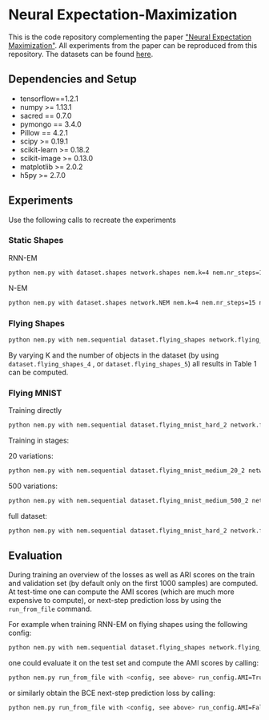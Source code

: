 # Neural Expectation-Maximization

This is the code repository complementing the paper ["Neural Expectation Maximization"](). All experiments from the paper
can be reproduced from this repository. The datasets can be 
found [here](https://www.dropbox.com/sh/1ue3lrfvbhhkt6s/AAB6WiZzH_mAtCjW6b9okMGea?dl=0).

## Dependencies and Setup

- tensorflow==1.2.1
- numpy >= 1.13.1
- sacred == 0.7.0
- pymongo == 3.4.0
- Pillow == 4.2.1
- scipy >= 0.19.1
- scikit-learn >= 0.18.2
- scikit-image >= 0.13.0
- matplotlib >= 2.0.2
- h5py >= 2.7.0

## Experiments 

Use the following calls to recreate the experiments

### Static Shapes

RNN-EM

```bash
python nem.py with dataset.shapes network.shapes nem.k=4 nem.nr_steps=15 noise.prob=0.1
```

N-EM 

```bash
python nem.py with dataset.shapes network.NEM nem.k=4 nem.nr_steps=15 noise.prob=0.1
```

### Flying Shapes

```bash
python nem.py with nem.sequential dataset.flying_shapes network.flying_shapes nem.k=3 nem.nr_steps=20
```

By varying K and the number of objects in the dataset (by using `dataset.flying_shapes_4`
, or `dataset.flying_shapes_5`)
all results in Table 1 can be computed.

### Flying MNIST

Training directly 

```bash 
python nem.py with nem.sequential dataset.flying_mnist_hard_2 network.flying_mnist nem.k=2 nem.nr_steps=20 nem.loss_inter_weight=0.2 training.params.learning_rate=0.0005
```

Training in stages:

20 variations:

```bash 
python nem.py with nem.sequential dataset.flying_mnist_medium_20_2 network.flying_mnist nem.k=2 nem.nr_steps=20 nem.loss_inter_weight=0.2
```

500 variations:

```bash 
python nem.py with nem.sequential dataset.flying_mnist_medium_500_2 network.flying_mnist nem.k=2 nem.nr_steps=20 nem.loss_inter_weight=0.2 training.params.learning_rate=0.0005 net_path=debug_out/best
```

full dataset:

```bash 
python nem.py with nem.sequential dataset.flying_mnist_hard_2 network.flying_mnist nem.k=2 nem.nr_steps=20 nem.loss_inter_weight=0.2 training.params.learning_rate=0.0005 net_path=debug_out/best
```

## Evaluation 

During training an overview of the losses as well as ARI scores on the train and validation set 
(by default only on the first 1000 samples) are computed. At test-time one can compute the AMI scores 
(which are much more expensive to compute), or next-step prediction loss by using the `run_from_file` command. 
 
For example when training RNN-EM on flying shapes using the following config: 
 
```bash 
python nem.py with nem.sequential dataset.flying_shapes network.flying_shapes nem.k=3 nem.nr_steps=20
```

one could evaluate it on the test set and compute the AMI scores by calling:

```bash 
python nem.py run_from_file with <config, see above> run_config.AMI=True
```

or similarly obtain the BCE next-step prediction loss by calling: 

```bash 
python nem.py run_from_file with <config, see above> run_config.AMI=False
```